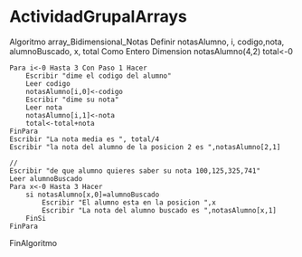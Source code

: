# ActividadGrupalArrays


Algoritmo array_Bidimensional_Notas
	Definir notasAlumno, i, codigo,nota, alumnoBuscado, x, total Como Entero
	Dimension notasAlumno(4,2)
	total<-0
	
	Para i<-0 Hasta 3 Con Paso 1 Hacer
		Escribir "dime el codigo del alumno"
		Leer codigo
		notasAlumno[i,0]<-codigo
		Escribir "dime su nota"
		Leer nota
		notasAlumno[i,1]<-nota
		total<-total+nota
	FinPara
	Escribir "La nota media es ", total/4
	Escribir "la nota del alumno de la posicion 2 es ",notasAlumno[2,1]
	
	//
	Escribir "de que alumno quieres saber su nota 100,125,325,741"
	Leer alumnoBuscado
	Para x<-0 Hasta 3 Hacer
		si notasAlumno[x,0]=alumnoBuscado
			Escribir "El alumno esta en la posicion ",x
			Escribir "La nota del alumno buscado es ",notasAlumno[x,1]
		FinSi
	FinPara
	
	
	
FinAlgoritmo
